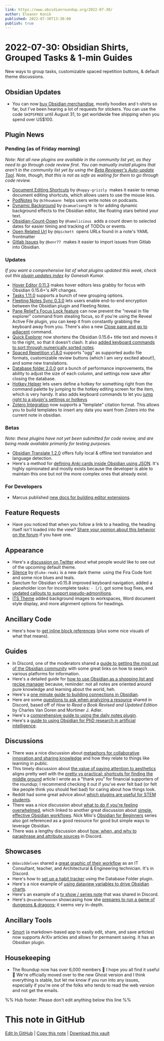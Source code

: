 ```yaml
---
link: https://www.obsidianroundup.org/2022-07-30/
author: Eleanor Konik
published: 2022-07-30T13:30:00
publish: true
---
```


# 2022-07-30: Obsidian Shirts, Grouped Tasks & 1-min Guides
New ways to group tasks, customizable spaced repetition buttons, & default theme discussions.

## Obsidian Updates

-   You can now [buy Obsidian merchandise](https://merch.obsidian.md/), mostly hoodies and t-shirts so far, but I've been hearing a lot of requests for stickers. You can use the code `SHIPSFREE` until August 31, to get worldwide free shipping when you spend over US$100.

## Plugin News

### Pending (as of Friday morning)

_Note: Not all new plugins are available in the community list yet, as they need to go through code review first. You can manually install plugins that aren't in the community list yet by using the [Beta Reviewer's Auto-update Tool](https://github.com/TfTHacker/obsidian42-brat). Note, though, that this is not as safe as waiting for them to go through code review._

-   [Document Editing Shortcuts](https://github.com/happy-grizzly/obsidian-document-editing-shortcuts) by `@happy-grizzly`  makes it easier to remap document editing shortcuts, which allows users to use the mouse less.
-   [PodNotes](https://github.com/chhoumann/podnotes) by `@chhoumann`  helps users write notes on podcasts.
-   [Dynamic Background](https://github.com/samuelsong70/obsidian-dynamic-background) by `@samuelsong70`  is for adding dynamic background effects to the Obsidian editor, like floating stars behind your text.
-   [Obsidian-Count-Down](https://github.com/hamolicious/Obsidian-Count-Down) by `@hamolicious`  adds a count down to selected dates for easier timing and tracking of TODOs or events.
-   [Open Related Url](https://github.com/dpickett/open-related-url) by `@dpickett`  opens URLs found in a note's YAML frontmatter
-   [Gitlab Issues](https://github.com/benr77/obsidian-gitlab-issues) by `@benr77`  makes it easier to import issues from Gitlab into Obsidian.

### Updates

_If you want a comprehensive list of what plugins updated this week, check out this [plugin updates index](https://obsidian-plugin-stats.vercel.app/updates) by Ganessh Kumar._

-   [Hover Editor 0.11.3](https://github.com/nothingislost/obsidian-hover-editor/releases/tag/0.11.3) makes hover editors less grabby for focus with Obsidian 0.15.6+'s API changes.
-   [Tasks 1.11.0](https://github.com/obsidian-tasks-group/obsidian-tasks/releases/tag/1.11.0) supports a bunch of new grouping options.
-   [Fleeting Notes Sync 0.3.0](https://www.youtube.com/watch?v=Dpih3dlu098) lets users enable end-to-end encryption between the Obsidian plugin and Fleeting Notes.
-   [Pane Relief's Focus Lock feature](https://github.com/pjeby/pane-relief/releases/tag/0.2.5) can now prevent the "reveal in file explorer" command from stealing focus, so if you're using the Reveal Active File plugin, you can keep it from constantly grabbing the keyboard away from you. There's also a new [Close pane and go to adjacent](https://github.com/pjeby/pane-relief/releases/tag/0.2.6) command.
-   [Quick Explorer](https://github.com/pjeby/quick-explorer/releases/tag/0.1.33) now shortens the Obsidian 0.15.6+ title text and moves it to the right, so that it doesn't clash. It also [added keyboard commands to sort through numerically sorted notes](https://github.com/pjeby/quick-explorer/releases/tag/0.1.36).
-   [Spaced Repetition v1.8.0](https://github.com/st3v3nmw/obsidian-spaced-repetition/releases/tag/1.8.0) supports "ogg" as supported audio file formats, customizable review buttons (which I am _very_ excited about!), and some new translations.
-   [Database folder 2.0.0](https://github.com/RafaelGB/obsidian-db-folder/releases/tag/2.0.0) got a bunch of performance improvements, the ability to adjust the size of each column, and settings now save after closing the database.
-   [Hotkey Helper](https://github.com/pjeby/hotkey-helper/releases/tag/0.3.12) lets users define a hotkey for something right from the command palette by jumping to the hotkey editing screen for the item, which is very handy. It also adds keyboard commands to let you [jump right to a plugin's settings or hotkeys](https://github.com/pjeby/hotkey-helper/releases/tag/0.3.13)
-   [Zotero Integration](https://github.com/mgmeyers/obsidian-zotero-integration) now supports a "template" citation format. This allows you to build templates to insert any data you want from Zotero into the current note in obsidian.

### Betas

_Note: these plugins have not yet been submitted for code review, and are being made available primarily for testing purposes._

-   [Obsidian Translate 1.2.0](https://github.com/Fevol/obsidian-translate/releases/tag/1.2.0) offers fully local & offline text translation and language detection.
-   Here's a method for [defining Anki cards inside Obsidian using JSON](https://github.com/jonasmerlin/obsidian-anki). It's highly opinionated and mostly exists because the developer is able to maintain this one but not the more complex ones that already exist.

### For Developers

-   Marcus published [new docs for building editor extensions](https://marcus.se.net/obsidian-plugin-docs/concepts/editor-extensions/decorations).

## Feature Requests

-   Have you noticed that when you follow a link to a heading, the heading itself isn't loaded into the view? [Share your opinion about this behavior on the forum](https://forum.obsidian.md/t/when-following-a-link-to-a-heading-load-the-heading-into-view/39037) if you have one.

## Appearance

-   Here's a [discussion on Twitter](https://twitter.com/kepano/status/1552306130851745792) about what people would like to see out of the upcoming default theme.
-   [Silence](https://github.com/luke-rmaki/silence-obsidian) by `@luke-rmaki` is a new dark theme  using the Fira Code font and some nice blues and teals.
-   Sanctum for Obsidian v0.15.8 improved keyboard navigation, added a placeholder icon for incomplete tasks: `- [/]`, got some bug fixes, and [updated callouts to support pseudo-admonitions](https://forum.obsidian.md/t/sanctum-theme/25455/117).
-   [ITS Theme](https://forum.obsidian.md/t/theme-its-dark-light-theme/12838/168) added background images to workspaces, Word document style display, and more alignment options for headings.

## Ancillary Code

-   Here's how to [get inline block references](https://gist.github.com/GitMurf/46c9ae78d6c3ce53d42d7832c7601271) (plus some nice visuals of what that means).

## Guides

-   In Discord, one of the moderators shared a [guide to getting the most out of the Obsidian community](https://discord.com/channels/686053708261228577/694233507500916796/1001931805366157402) with some great links on how to search various platforms for information.
-   Here's a detailed guide for [how to use Obsidian as a shopping list and recipe manager](https://forum.obsidian.md/t/obsidian-as-recipe-manager-and-shopping-list-tutorial/40799) because, reminder: not all notes are oriented around pure knowledge and learning about the world, heh.
-   Here's a [one minute guide to building connections in Obsidian](https://www.youtube.com/watch?v=XGd1oaAU1lI).
-   Here are some [questions to ask when analyzing a resource](https://discord.com/channels/686053708261228577/710585052769157141/1002224411820183734) shared in Discord, based off of _How to Read a Book Revised and Updated Edition_ by Charles Van Doren and Mortimer J. Adler.
-   Here's a [comprehensive guide to using the daily notes plugin](https://thebuccaneersbounty.wordpress.com/2022/01/05/how-i-use-the-daily-notes-plugin-a-comprehensive-guide/).
-   Here's a [guide to using Obsidian for PhD research in artificial intelligence](https://betterhumans.pub/how-to-boost-your-productivity-for-scientific-research-using-obsidian-fe85c98c63c8).

## Discussions

-   There was a nice discussion about [metaphors for collaborative innovation and sharing knowledge](https://discord.com/channels/686053708261228577/710585052769157141/1002362262075482152) and how they relate to things like learning in public.
-   This timely discussion about [the value of paying attention to aesthetics](https://www.reddit.com/r/ObsidianMD/comments/w7nav9/how_important_are_aesthetics_to_you/) aligns pretty well with the [pretty vs practical: shortcuts for finding the middle ground](https://www.obsidianroundup.org/pretty-vs-practical-shortcuts/) article I wrote as a "thank you" for financial supporters of the roundup; I recommend checking it out if you've ever felt bad (or felt like people think you should feel bad) for caring about how things look.
-   Reddit had some great advice about [which plugins are useful for STEM students](https://www.reddit.com/r/ObsidianMD/comments/w8kmz8/what_plugins_do_you_recommend_for_a_stem_student/).
-   There was a nice discussion about [what to do if you're feeling overwhelmed](https://www.reddit.com/r/ObsidianMD/comments/w90ycb/overwhelmed_and_fomo_blown_away_with_3_places_to/), which linked to another great discussion about [simple, effective Obsidian workflows](https://www.reddit.com/r/ObsidianMD/comments/w6udzs/simplest_obsidian_workflow_in_1_minute/). Nick Milo's [Obsidian for Beginners](https://youtu.be/QgbLb6QCK88) series also got referenced as a good resource for good but simple ways to leverage Obsidian.
-   There was a lengthy discussion about [how, when, and why to paraphrase and attribute sources](https://discord.com/channels/686053708261228577/710585052769157141/1001890838407811113) in Discord.

## Showcases

-   `@daviddelven` shared a [great graphic of their workflow](https://discord.com/channels/686053708261228577/965681451297304596/1000494265312489582) as an IT Consultant, teacher, and Architectural & Engineering technician. It's in Discord.
-   Here's how to [set up a habit tracker](https://www.reddit.com/r/ObsidianMD/comments/w6zf6r/how_to_create_a_habit_tracker_in_obsidian_that/) using the Database Folder plugin.
-   Here's a nice example of [using dataview variables to drive Obsidian charts](https://agileadam.com/2022/07/using-dataview-with-charts-in-obsidian/).
-   Here's an example of a [tv show / series note](https://discord.com/channels/686053708261228577/744933215063638183/1000172910335512726) that was shared in Discord.
-   Here's `@nvanderhoeven` showcasing how she [prepares to run a game of dungeons & dragons](https://www.youtube.com/watch?v=0ohV4CpXX5w); it seems very in-depth.

## Ancillary Tools

-   [Smort](https://www.smort.io/) (a markdown-based app to easily edit, share, and save articles) now supports ArXiv articles and allows for permanent saving. It has an Obsidian plugin.

## Housekeeping

-   The Roundup now has over 6,000 members 🤯 I hope you all find it useful 💚 We're officially moved over to the new Ghost version and I think everything is stable, but let me know if you run into any issues, especially if you're one of the folks who tends to read the web version and not get the emails.

%% Hub footer: Please don't edit anything below this line %%

# This note in GitHub

<span class="git-footer">[Edit In GitHub](https://github.dev/obsidian-community/obsidian-hub/blob/main/01%20-%20Community/Obsidian%20Roundup/2022-07-30%20Obsidian%20Shirts%2C%20Grouped%20Tasks%20%26%201-min%20Guides.md "git-hub-edit-note") | [Copy this note](https://raw.githubusercontent.com/obsidian-community/obsidian-hub/main/01%20-%20Community/Obsidian%20Roundup/2022-07-30%20Obsidian%20Shirts%2C%20Grouped%20Tasks%20%26%201-min%20Guides.md "git-hub-copy-note") | [Download this vault](https://github.com/obsidian-community/obsidian-hub/archive/refs/heads/main.zip "git-hub-download-vault") </span>
